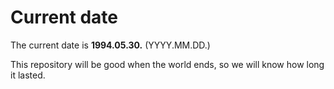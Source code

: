 # Current date

The current date is **1994.05.30.** (YYYY.MM.DD.)

This repository will be good when the world ends, so we will know how long it lasted.